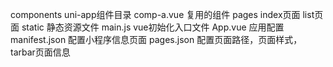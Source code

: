 components uni-app组件目录
comp-a.vue 复用的组件
pages    index页面     list页面
static    静态资源文件
main.js   vue初始化入口文件
App.vue   应用配置
manifest.json    配置小程序信息页面
pages.json       配置页面路径，页面样式， tarbar页面信息

